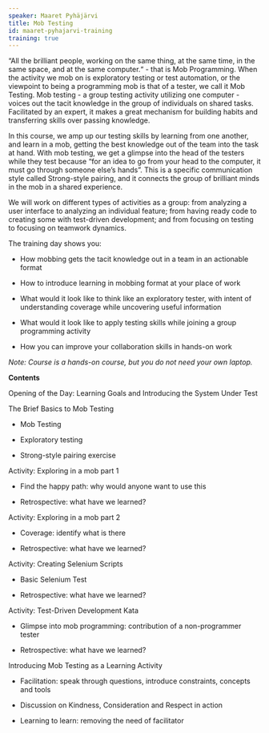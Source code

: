 ```yaml
---
speaker: Maaret Pyhäjärvi
title: Mob Testing
id: maaret-pyhajarvi-training
training: true
---
```

“All the brilliant people, working on the same thing, at the same time, in the same space, and at the same computer.“ - that is Mob Programming. When the activity we mob on is exploratory testing or test automation, or the viewpoint to being a programming mob is that of a tester, we call it Mob Testing. Mob testing - a group testing activity utilizing one computer - voices out the tacit knowledge in the group of individuals on shared tasks. Facilitated by an expert, it makes a great mechanism for building habits and transferring skills over passing knowledge.  

In this course, we amp up our testing skills by learning from one another, and learn in a mob, getting the best knowledge out of the team into the task at hand. With mob testing, we get a glimpse into the head of the testers while they test because “for an idea to go from your head to the computer, it must go through someone else’s hands”. This is a specific communication style called Strong-style pairing, and it connects the group of brilliant minds in the mob in a shared experience.

We will work on different types of activities as a group: from analyzing a user interface to analyzing an individual feature; from having ready code to creating some with test-driven development; and from focusing on testing to focusing on teamwork dynamics.

The training day shows you:
  * How mobbing gets the tacit knowledge out in a team in an actionable format

  * How to introduce learning in mobbing format at your place of work

  * What would it look like to think like an exploratory tester, with intent of understanding coverage while uncovering useful information

  * What would it look like to apply testing skills while joining a group programming activity

  * How you can improve your collaboration skills in hands-on work

*Note: Course is a hands-on course, but you do not need your own laptop.*

**Contents**

Opening of the Day: Learning Goals and Introducing the System Under Test

The Brief Basics to Mob Testing
  * Mob Testing

  * Exploratory testing

  * Strong-style pairing exercise

Activity: Exploring in a mob part 1
  * Find the happy path: why would anyone want to use this

  * Retrospective: what have we learned?

Activity: Exploring in a mob part 2
  * Coverage: identify what is there

  * Retrospective: what have we learned?

Activity: Creating Selenium Scripts
  * Basic Selenium Test

  * Retrospective: what have we learned?

Activity: Test-Driven Development Kata
  * Glimpse into mob programming: contribution of a non-programmer tester

  * Retrospective: what have we learned?

Introducing Mob Testing as a Learning Activity
  * Facilitation: speak through questions, introduce constraints, concepts and tools

  * Discussion on Kindness, Consideration and Respect in action

  * Learning to learn: removing the need of facilitator
